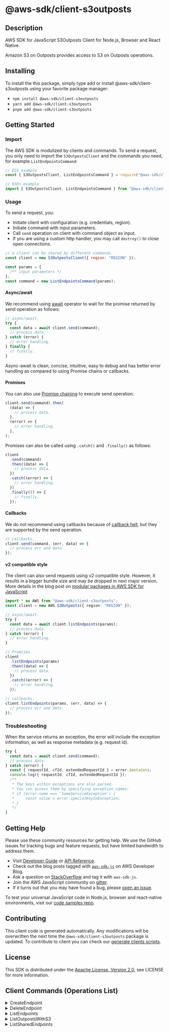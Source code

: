 <!-- generated file, do not edit directly -->

# @aws-sdk/client-s3outposts

## Description

AWS SDK for JavaScript S3Outposts Client for Node.js, Browser and React Native.

<p>Amazon S3 on Outposts provides access to S3 on Outposts operations.</p>

## Installing

To install the this package, simply type add or install @aws-sdk/client-s3outposts
using your favorite package manager:

- `npm install @aws-sdk/client-s3outposts`
- `yarn add @aws-sdk/client-s3outposts`
- `pnpm add @aws-sdk/client-s3outposts`

## Getting Started

### Import

The AWS SDK is modulized by clients and commands.
To send a request, you only need to import the `S3OutpostsClient` and
the commands you need, for example `ListEndpointsCommand`:

```js
// ES5 example
const { S3OutpostsClient, ListEndpointsCommand } = require("@aws-sdk/client-s3outposts");
```

```ts
// ES6+ example
import { S3OutpostsClient, ListEndpointsCommand } from "@aws-sdk/client-s3outposts";
```

### Usage

To send a request, you:

- Initiate client with configuration (e.g. credentials, region).
- Initiate command with input parameters.
- Call `send` operation on client with command object as input.
- If you are using a custom http handler, you may call `destroy()` to close open connections.

```js
// a client can be shared by different commands.
const client = new S3OutpostsClient({ region: "REGION" });

const params = {
  /** input parameters */
};
const command = new ListEndpointsCommand(params);
```

#### Async/await

We recommend using [await](https://developer.mozilla.org/en-US/docs/Web/JavaScript/Reference/Operators/await)
operator to wait for the promise returned by send operation as follows:

```js
// async/await.
try {
  const data = await client.send(command);
  // process data.
} catch (error) {
  // error handling.
} finally {
  // finally.
}
```

Async-await is clean, concise, intuitive, easy to debug and has better error handling
as compared to using Promise chains or callbacks.

#### Promises

You can also use [Promise chaining](https://developer.mozilla.org/en-US/docs/Web/JavaScript/Guide/Using_promises#chaining)
to execute send operation.

```js
client.send(command).then(
  (data) => {
    // process data.
  },
  (error) => {
    // error handling.
  },
);
```

Promises can also be called using `.catch()` and `.finally()` as follows:

```js
client
  .send(command)
  .then((data) => {
    // process data.
  })
  .catch((error) => {
    // error handling.
  })
  .finally(() => {
    // finally.
  });
```

#### Callbacks

We do not recommend using callbacks because of [callback hell](http://callbackhell.com/),
but they are supported by the send operation.

```js
// callbacks.
client.send(command, (err, data) => {
  // process err and data.
});
```

#### v2 compatible style

The client can also send requests using v2 compatible style.
However, it results in a bigger bundle size and may be dropped in next major version. More details in the blog post
on [modular packages in AWS SDK for JavaScript](https://aws.amazon.com/blogs/developer/modular-packages-in-aws-sdk-for-javascript/)

```ts
import * as AWS from "@aws-sdk/client-s3outposts";
const client = new AWS.S3Outposts({ region: "REGION" });

// async/await.
try {
  const data = await client.listEndpoints(params);
  // process data.
} catch (error) {
  // error handling.
}

// Promises.
client
  .listEndpoints(params)
  .then((data) => {
    // process data.
  })
  .catch((error) => {
    // error handling.
  });

// callbacks.
client.listEndpoints(params, (err, data) => {
  // process err and data.
});
```

### Troubleshooting

When the service returns an exception, the error will include the exception information,
as well as response metadata (e.g. request id).

```js
try {
  const data = await client.send(command);
  // process data.
} catch (error) {
  const { requestId, cfId, extendedRequestId } = error.$metadata;
  console.log({ requestId, cfId, extendedRequestId });
  /**
   * The keys within exceptions are also parsed.
   * You can access them by specifying exception names:
   * if (error.name === 'SomeServiceException') {
   *     const value = error.specialKeyInException;
   * }
   */
}
```

## Getting Help

Please use these community resources for getting help.
We use the GitHub issues for tracking bugs and feature requests, but have limited bandwidth to address them.

- Visit [Developer Guide](https://docs.aws.amazon.com/sdk-for-javascript/v3/developer-guide/welcome.html)
  or [API Reference](https://docs.aws.amazon.com/AWSJavaScriptSDK/v3/latest/index.html).
- Check out the blog posts tagged with [`aws-sdk-js`](https://aws.amazon.com/blogs/developer/tag/aws-sdk-js/)
  on AWS Developer Blog.
- Ask a question on [StackOverflow](https://stackoverflow.com/questions/tagged/aws-sdk-js) and tag it with `aws-sdk-js`.
- Join the AWS JavaScript community on [gitter](https://gitter.im/aws/aws-sdk-js-v3).
- If it turns out that you may have found a bug, please [open an issue](https://github.com/aws/aws-sdk-js-v3/issues/new/choose).

To test your universal JavaScript code in Node.js, browser and react-native environments,
visit our [code samples repo](https://github.com/aws-samples/aws-sdk-js-tests).

## Contributing

This client code is generated automatically. Any modifications will be overwritten the next time the `@aws-sdk/client-s3outposts` package is updated.
To contribute to client you can check our [generate clients scripts](https://github.com/aws/aws-sdk-js-v3/tree/main/scripts/generate-clients).

## License

This SDK is distributed under the
[Apache License, Version 2.0](http://www.apache.org/licenses/LICENSE-2.0),
see LICENSE for more information.

## Client Commands (Operations List)

<details>
<summary>
CreateEndpoint
</summary>

[Command API Reference](https://docs.aws.amazon.com/AWSJavaScriptSDK/v3/latest/client/s3outposts/command/CreateEndpointCommand/) / [Input](https://docs.aws.amazon.com/AWSJavaScriptSDK/v3/latest/Package/-aws-sdk-client-s3outposts/Interface/CreateEndpointCommandInput/) / [Output](https://docs.aws.amazon.com/AWSJavaScriptSDK/v3/latest/Package/-aws-sdk-client-s3outposts/Interface/CreateEndpointCommandOutput/)

</details>
<details>
<summary>
DeleteEndpoint
</summary>

[Command API Reference](https://docs.aws.amazon.com/AWSJavaScriptSDK/v3/latest/client/s3outposts/command/DeleteEndpointCommand/) / [Input](https://docs.aws.amazon.com/AWSJavaScriptSDK/v3/latest/Package/-aws-sdk-client-s3outposts/Interface/DeleteEndpointCommandInput/) / [Output](https://docs.aws.amazon.com/AWSJavaScriptSDK/v3/latest/Package/-aws-sdk-client-s3outposts/Interface/DeleteEndpointCommandOutput/)

</details>
<details>
<summary>
ListEndpoints
</summary>

[Command API Reference](https://docs.aws.amazon.com/AWSJavaScriptSDK/v3/latest/client/s3outposts/command/ListEndpointsCommand/) / [Input](https://docs.aws.amazon.com/AWSJavaScriptSDK/v3/latest/Package/-aws-sdk-client-s3outposts/Interface/ListEndpointsCommandInput/) / [Output](https://docs.aws.amazon.com/AWSJavaScriptSDK/v3/latest/Package/-aws-sdk-client-s3outposts/Interface/ListEndpointsCommandOutput/)

</details>
<details>
<summary>
ListOutpostsWithS3
</summary>

[Command API Reference](https://docs.aws.amazon.com/AWSJavaScriptSDK/v3/latest/client/s3outposts/command/ListOutpostsWithS3Command/) / [Input](https://docs.aws.amazon.com/AWSJavaScriptSDK/v3/latest/Package/-aws-sdk-client-s3outposts/Interface/ListOutpostsWithS3CommandInput/) / [Output](https://docs.aws.amazon.com/AWSJavaScriptSDK/v3/latest/Package/-aws-sdk-client-s3outposts/Interface/ListOutpostsWithS3CommandOutput/)

</details>
<details>
<summary>
ListSharedEndpoints
</summary>

[Command API Reference](https://docs.aws.amazon.com/AWSJavaScriptSDK/v3/latest/client/s3outposts/command/ListSharedEndpointsCommand/) / [Input](https://docs.aws.amazon.com/AWSJavaScriptSDK/v3/latest/Package/-aws-sdk-client-s3outposts/Interface/ListSharedEndpointsCommandInput/) / [Output](https://docs.aws.amazon.com/AWSJavaScriptSDK/v3/latest/Package/-aws-sdk-client-s3outposts/Interface/ListSharedEndpointsCommandOutput/)

</details>

